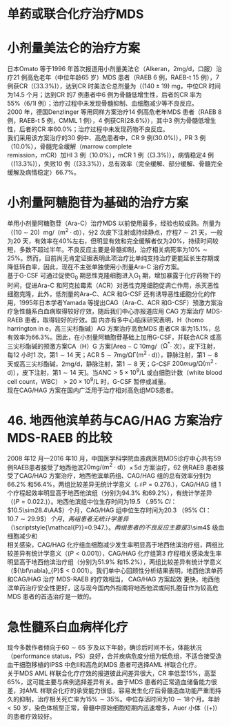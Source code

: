 # 单药或联合化疗治疗MDS  
#  小剂量美法仑的治疗方案  
日本Omato 等于1996 年首次报道用小剂量美法仑（Alkeran，2mg/d，口服）治疗21 例高危老年（中位年龄65 岁）MDS 患者（RAEB 6 例，RAEB-t 15 例），7 例获CR（$(33.3\%)$），达到CR 时美法仑总剂量为（$\left(140\pm19\right)\mathrm{~mg}$，中位CR 时间为14.5 个月；达到CR 的7 例患者中6 例为骨髓低增生性，后者的CR 率为$55\%$（6/1l 例）；治疗过程中未发现骨髓抑制、血细胞减少等不良反应。  
2000 年，德国Denzlinger 等用同样方案治疗14 例高危老年MDS 患者（RAEB 8 例，RAEB-t 5 例，CMML 1 例），4 例获CR$(28.6\%)$），其中3 例为骨髓低增生性，后者的CR 率$60.0\%$；治疗过程中未发现药物不良反应。  
我们采用该方案治疗的30 例中、高危患者中，CR 9 例$(30.0\%)$），PR 3 例（$10.0\%$），骨髓完全缓解（marrow complete  
remission，mCR）加HI 3 例（$10.0\%$），mCR 1 例（$(3.3\%)$），病情稳定4 例（$(13.3\%)$），失败10 例（$(33.3\%)$），总有效率（完全缓解、部分缓解、骨髓完全缓解及病情稳定）$66.7\%$。  
#  小剂量阿糖胞苷为基础的治疗方案  
单用小剂量阿糖胞苷（Ara-C）治疗MDS 以前使用最多，经验也较成熟。剂量为（$(10\mathrm{~\sim~}20)\:\mathrm{~m g/~}\:(\mathrm{m}^{2}{\cdot}\mathrm{d})$），分2 次皮下注射或持续静点，疗程$7\sim21$ 天，一般为20 天，有效率在$40\%$左右，但明显有效和完全缓解者仅为$20\%$，持续时间较短，多数不超过半年。不良反应主要是骨髓抑制，治疗相关病死率为$10\%\sim25\%$。然而，目前尚无肯定证据表明此项治疗比单纯支持治疗更能延长生存期或降低转白率，因此，现在不主张单独使用小剂量Ara-C 治疗方案。  
基于G-CSF 可通过促使$\mathrm{G}_{0}$ 期恶性克隆细胞进入$\mathrm{G}_{1}$ 期，增加暴露于化疗药物下的时间，促进Ara-C 和阿克拉霉素（ACR）对恶性克隆细胞促凋亡作用，杀灭恶性细胞克隆，此外，低剂量的Ara-C、ACR 和G-CSF 还有诱导恶性细胞分化的作用，1995年日本学者Yamada 等提出CAG（Ara-C、ACR 和G-CSF）预激方案治疗急性髓系白血病取得较好疗效，随后我们中心亦报道应用 CAG  方案治疗 MDS-RAEB  患者，取得较好的疗效。国 内亦有多中心临床研究表明，H（homo harrington in e，高三尖杉酯碱）AG 方案治疗高危MDS 患者CR 率为$15.1\%$，总有效率为$66.3\%$。因此，在小剂量阿糖胞苷基础上加用G-CSF，并联合ACR 或高三尖杉酯碱的预激方案CA（H）G 方案$\mathrm{[Area-C~10mg/}$（$\mathrm{\Omega}^{*}$· 次），皮下注射，每12 小时1 次，第$1\sim14$ 天；ACR $5\sim7\mathrm{mg/\Omega\Gamma}(\mathrm{m}^{2}\cdot\mathrm{d})$），静脉注射，第$1\sim8$ 天或高三尖杉酯碱，$2\mathrm{mg/d}$，静脉注射，第$1\sim8$ 天；G-CSF $200mu\mathrm{g/\Omega\left(m^{2}\cdot d\right)}$），皮下注射，第$1\sim14$ 天]。当$\mathrm{ANC}>5\times10^{9}/\mathrm{L}$ 或白细胞计数（white blood cell count，WBC）$>20\times10^{9}/\mathrm{L}$ 时，G-CSF 暂停或减量。  
现在CAG/HAG 方案在国内广泛用于治疗相对高危组MDS患者。  
# 46.  地西他滨单药与CAG/HAG 方案治疗  MDS-RAEB 的比较  
2008 年12 月—2016 年10 月，中国医学科学院血液病医院MDS诊疗中心共有59例RAEB患者接受了地西他滨$20\mathrm{mg/(m^{2}{\cdot}d)}$）$\times\,5\mathrm{d}$ 方案治疗，62 例RAEB 患者接受了CAG/HAG 方案治疗，地西他滨单药组、CAG/HAG 组的总有效率分别为$66.2\%$ 和$56.4\%$，两组比较差异无统计学意义（$\scriptstyle{\mathcal{N}}P=0.276.$），CAG/HAG 组 1 个疗程起效率明显高于地西他滨组（分别为$94.3\%$ 和$69.2\%$），有统计学差异（$\scriptstyle(P=0.022.)$）。地西他滨组中位生存时间为19.5 
（$.95\%\;C I$：$10.5\sim28.4\AA$）个月，CAG/HAG 组中位生存时间为20.3 
（$95\%$ CI：$10.7\sim29.9\$）个月，两组患者无统计学差异
（$\scriptstyle{\mathcal{P}}=0.947.$）。两组患者的不良反应主要是$3\sim4$ 级血细胞减少和  
相关感染，CAG/HAG 化疗组血细胞减少发生率明显高于地西他滨治疗组，两组比较差异有统计学意义（$\left(P<0.001\right)$），CAG/HAG 化疗组第3 疗程相关感染发生率明显高于地西他滨治疗组（分别为$51.9\%$ 和$15.2\%$），两组比较差异有统计学意义（${\bf\nabla}_{P}$$<0.001$）。我们单中心回顾性分析结果表明，地西他滨单药和CAG/HAG  治疗 MDS-RAEB  的疗效相当， CAG/HAG  方案起效 更快，地西他滨单药治疗安全性更好，这与现今国内外指南将地西他滨或阿扎胞苷作为较高危MDS 患者的首选治疗是一致的。  
#  急性髓系白血病样化疗  
现今多数作者倾向于$60\sim65$ 岁及以下年龄，确诊后时间不长，体能状况（performance status，PS）良好，合并疾病危度分组为低危组，不适合接受造血干细胞移植的IPSS 中危Ⅱ和高危的MDS 患者可选择AML 样联合化疗。  
关于MDS AML 样联合化疗疗效的报道彼此间差异很大，CR 率低至$15\%$，高至$65\%$，这可能主要与病例选择差异有关。由于MDS 患者的正常造血储备能力很差，对AML 样联合化疗的承受能力很低，容易发生化疗后骨髓造血功能严重而持久的抑制，治疗相关死亡率为$15\%\sim35\%$。中位存活时间为$10\sim18$个月。年龄$<50$ 岁，染色体核型正常，骨髓中原始细胞短期内迅速增多，Auer 小体（$(+)$）的患者疗效较好。  